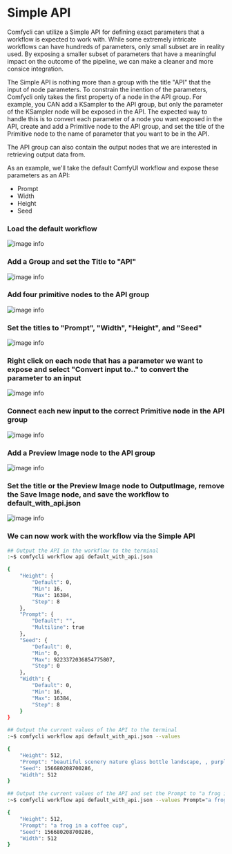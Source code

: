 # Simple API

Comfycli can utilize a Simple API for defining exact parameters that a workflow is expected to work with.  While some extremely intricate workflows can have hundreds of parameters, only  small subset are in reality used.  By exposing a smaller subset of parameters that have a meaningful impact on the outcome of the pipeline, we can make a cleaner and more consice integration.

The Simple API is nothing more than a group with the title "API" that the input of node parameters.  To constrain the inention of the parameters, Comfycli only takes the first property of a node in the API group.  For example, you CAN add a KSampler to the API group, but only the parameter of the KSampler node will be exposed in the API.  The expected way to handle this is to convert each parameter of a node you want exposed in the API, create and add a Primitive node to the API group, and set the title of the Primitive node to the name of parameter that you want to be in the API.

The API group can also contain the output nodes that we are interested in retrieving output data from.

As an example, we'll take the default ComfyUI workflow and expose these parameters as an API:
* Prompt
* Width
* Height
* Seed

### Load the default workflow
![image info](./images/simpleapi_1.png)

### Add a Group and set the Title to "API"
![image info](./images/simpleapi_2.png)

### Add four primitive nodes to the API group
![image info](./images/simpleapi_3.png)

### Set the titles to "Prompt", "Width", "Height", and "Seed"
![image info](./images/simpleapi_4.png)

### Right click on each node that has a parameter we want to expose and select "Convert input to.." to convert the parameter to an input
![image info](./images/simpleapi_5.png)

### Connect each new input to the correct Primitive node in the API group
![image info](./images/simpleapi_6.png)

### Add a Preview Image node to the API group
![image info](./images/simpleapi_7.png)

### Set the title or the Preview Image node to OutputImage, remove the Save Image node, and save the workflow to default_with_api.json
![image info](./images/simpleapi_8.png)

### We can now work with the workflow via the Simple API
```bash
## Output the API in the workflow to the terminal
:~$ comfycli workflow api default_with_api.json

{
    "Height": {
        "Default": 0,
        "Min": 16,
        "Max": 16384,
        "Step": 8
    },
    "Prompt": {
        "Default": "",
        "Multiline": true
    },
    "Seed": {
        "Default": 0,
        "Min": 0,
        "Max": 9223372036854775807,
        "Step": 0
    },
    "Width": {
        "Default": 0,
        "Min": 16,
        "Max": 16384,
        "Step": 8
    }
}
```

```bash
## Output the current values of the API to the terminal
:~$ comfycli workflow api default_with_api.json --values

{
    "Height": 512,
    "Prompt": "beautiful scenery nature glass bottle landscape, , purple galaxy bottle,",
    "Seed": 156680208700286,
    "Width": 512
}
```

```bash
## Output the current values of the API and set the Prompt to "a frog in a coffee cup"
:~$ comfycli workflow api default_with_api.json --values Prompt="a frog in a coffee cup"

{
    "Height": 512,
    "Prompt": "a frog in a coffee cup",
    "Seed": 156680208700286,
    "Width": 512
}
```